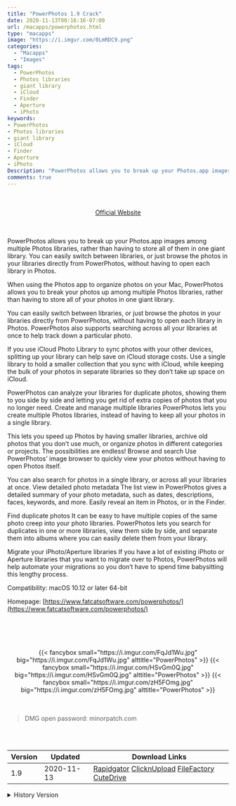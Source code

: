 ```yaml
---
title: "PowerPhotos 1.9 Crack"
date: 2020-11-13T00:16:16-07:00
url: /macapps/powerphotos.html
type: "macapps"
image: "https://i.imgur.com/0LmRDC9.png"
categories:
  - "Macapps"
  - "Images"
tags:
  - PowerPhotos
  - Photos libraries
  - giant library
  - iCloud
  - Finder
  - Aperture
  - iPhoto
keywords:
- PowerPhotos
- Photos libraries
- giant library
- iCloud
- Finder
- Aperture
- iPhoto
Description: "PowerPhotos allows you to break up your Photos.app images among multiple Photos libraries, rather than having to store all of them in one giant library. You can easily switch between libraries, or just browse the photos in your libraries directly from PowerPhotos, without having to open each library in Photos."
comments: true
---
```


<br/>
<br/>
<center>
<a href="https://www.fatcatsoftware.com/powerphotos/" target="blank"><div class="border border-blue-500 rounded-lg transition duration-500 
    ease-in-out w-48 text-lg text-blue-500 text-center px-2 hover:bg-blue-500 hover:text-white">
  Official Website 
</div></a>
</center>
<br/>
<br/>

PowerPhotos allows you to break up your Photos.app images among multiple Photos libraries, rather than having to store all of them in one giant library. You can easily switch between libraries, or just browse the photos in your libraries directly from PowerPhotos, without having to open each library in Photos.

When using the Photos app to organize photos on your Mac, PowerPhotos allows you to break your photos up among multiple Photos libraries, rather than having to store all of your photos in one giant library.

You can easily switch between libraries, or just browse the photos in your libraries directly from PowerPhotos, without having to open each library in Photos. PowerPhotos also supports searching across all your libraries at once to help track down a particular photo.

If you use iCloud Photo Library to sync photos with your other devices, splitting up your library can help save on iCloud storage costs. Use a single library to hold a smaller collection that you sync with iCloud, while keeping the bulk of your photos in separate libraries so they don’t take up space on iCloud.

PowerPhotos can analyze your libraries for duplicate photos, showing them to you side by side and letting you get rid of extra copies of photos that you no longer need. Create and manage multiple libraries PowerPhotos lets you create multiple Photos libraries, instead of having to keep all your photos in a single library.

This lets you speed up Photos by having smaller libraries, archive old photos that you don’t use much, or organize photos in different categories or projects. The possibilities are endless! Browse and search Use PowerPhotos’ image browser to quickly view your photos without having to open Photos itself.

You can also search for photos in a single library, or across all your libraries at once. View detailed photo metadata The list view in PowerPhotos gives a detailed summary of your photo metadata, such as dates, descriptions, faces, keywords, and more. Easily reveal an item in Photos, or in the Finder.

Find duplicate photos It can be easy to have multiple copies of the same photo creep into your photo libraries. PowerPhotos lets you search for duplicates in one or more libraries, view them side by side, and separate them into albums where you can easily delete them from your library.

Migrate your iPhoto/Aperture libraries If you have a lot of existing iPhoto or Aperture libraries that you want to migrate over to Photos, PowerPhotos will help automate your migrations so you don’t have to spend time babysitting this lengthy process.

Compatibility: macOS 10.12 or later 64-bit

Homepage: [https://www.fatcatsoftware.com/powerphotos/](https://www.fatcatsoftware.com/powerphotos/)

<br/>
<br/>
<script async src="https://pagead2.googlesyndication.com/pagead/js/adsbygoogle.js"></script>
<ins class="adsbygoogle"
     style="display:block; text-align:center;"
     data-ad-layout="in-article"
     data-ad-format="fluid"
     data-ad-client="ca-pub-8746275014476192"
     data-ad-slot="5144997159"></ins>
<script>
     (adsbygoogle = window.adsbygoogle || []).push({});
</script>
<br/>
<br/>


<center>
<div class="w-full grid grid-cols-3 flex gap-2">
{{< fancybox small="https://i.imgur.com/FqJd1Wu.jpg" big="https://i.imgur.com/FqJd1Wu.jpg" alttitle="PowerPhotos" >}}
{{< fancybox small="https://i.imgur.com/HSvGm0Q.jpg" big="https://i.imgur.com/HSvGm0Q.jpg" alttitle="PowerPhotos" >}}
{{< fancybox small="https://i.imgur.com/zH5FOmg.jpg" big="https://i.imgur.com/zH5FOmg.jpg" alttitle="PowerPhotos" >}}
</div>
</center>

<br/>
<br/>


> DMG open password: minorpatch.com

<br/>

<br/>
<div id="history_version" class="history_version">

| Version | Updated | Download Links |
| ---- | ---- | ---- |
| 1.9 | 2020-11-13 | [Rapidgator](https://ouo.io/WBhcBM)   [ClicknUpload](https://ouo.io/gs49Mu)   [FileFactory](https://ouo.io/0Cs4HE)   [CuteDrive](https://ouo.io/EKyTh7) |
<details>
<summary>History Version</summary>

| Version | Updated | Download Links |
| ---- | ---- | ---- |
| 1.8.4 | 2020-07-11 | [UsersCloud](https://ouo.io/pqC97U)   [ClicknUpload](https://ouo.io/0s3w4n0)   [FileFactory](https://ouo.io/Qof9LZ)   [CuteDrive](https://ouo.io/fdByJX7) |
| 1.8.3 | 2020-05-30 | [UsersCloud](https://ouo.io/i3f62Co)   [ClicknUpload](https://ouo.io/W3nTii)   [FileFactory](https://ouo.io/hzsxIS)   [CuteDrive](https://ouo.io/YmFWgf) |
| 1.8.2 | 2020-05-29 | [UsersCloud](https://ouo.io/j3u7Xi)   [ClicknUpload](https://ouo.io/BRlcOe)   [FileFactory](https://ouo.io/m7qF0sr)   [CuteDrive](https://ouo.io/KXd8sl) |
| 1.8.1 | 2020-05-26 | [UsersCloud](https://ouo.io/huucMx)   [ClicknUpload](https://ouo.io/zL9ObK)   [FileFactory](https://ouo.io/09FUtFt)   [CuteDrive](https://ouo.io/Jj9nIy) |
| 1.8 | 2020-05-20 | [UsersCloud](https://ouo.io/2gKAmk0)   [ClicknUpload](https://ouo.io/JVjYFw)   [FileFactory](https://ouo.io/DlZmjGH)   [CuteDrive](https://ouo.io/lk9D3S) |
| 1.7.13 | 2020-05-01 | [UsersCloud](https://ouo.io/KAQfKV5)   [ClicknUpload](https://ouo.io/T2rMhD)   [FileFactory](https://ouo.io/T2rMhD)   [CuteDrive](https://ouo.io/exvTlK) |
| 1.7.11 | 2020-03-13 | [UsersCloud](https://ouo.io/tLnw0m)   [ClicknUpload](https://ouo.io/fWXqOD)   [FileFactory](https://ouo.io/Qx1I7Y)   [CuteDrive](https://ouo.io/zp14pj) |
| 1.7.10 | 2020-02-22 | [UsersCloud](https://ouo.io/s9hP87)   [ClicknUpload](https://ouo.io/yflhFw)   [FileFactory](https://ouo.io/dOqC6Ol)   [CuteDrive](https://ouo.io/7k1U9I) |
| 1.7.9 | 2020-02-12 | [UsersCloud](https://ouo.io/AKs9Egx)   [ClicknUpload](https://ouo.io/rsPY36)   [Mega](https://ouo.io/5B2SOG)   [CuteDrive](https://ouo.io/0gfvlV) |
</details>

</div>
